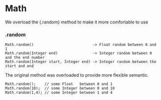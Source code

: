 # Math

We overload the {.random} method to make it more comfortable to use

### .random

    Math.random()                           -> Float random between 0 and 1
    Math.random(Integer end)                -> Integer random between 0 and the end number
    Math.random(Integer start, Integer end) -> Integer random between the start and end

The original method was overloaded to provide more flexible semantic.

    Math.random();    // some Float   between 0 and 1
    Math.random(10);  // some Integer between 0 and 10
    Math.random(1,4); // some Integer between 1 and 4

